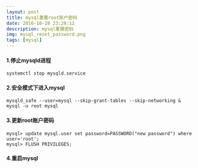 ```yaml
---
layout: post
title: mysql重置root账户密码
date: 2016-10-28 23:28:12
description: mysql重置密码
img: mysql_reset_password.png
tags: [mysql]
---
```


#### 1.停止mysqld进程

	systemctl stop mysqld.service

#### 2.安全模式下进入mysql

	mysqld_safe --user=mysql --skip-grant-tables --skip-networking &
	mysql -u root mysql

#### 3.更新root账户密码

	mysql> update mysql.user set password=PASSWORD("new password") where user='root';
	mysql> FLUSH PRIVILEGES;

#### 4.重启mysql


